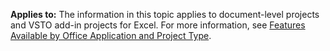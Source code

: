   **Applies to:** The information in this topic applies to document\-level projects and VSTO add\-in projects for Excel. For more information, see [Features Available by Office Application and Project Type](../../vsto/features-available-by-office-application-and-project-type.md).

  
